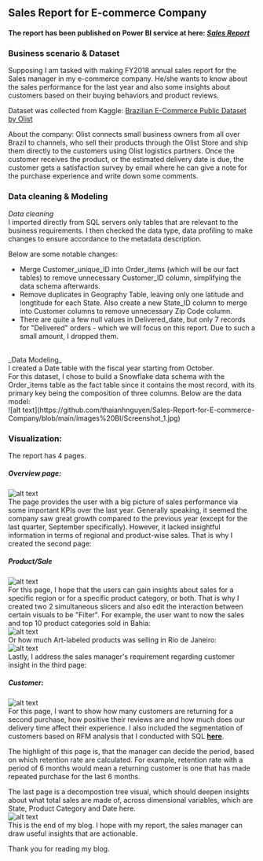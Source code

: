## Sales Report for E-commerce Company
#### The report has been published on Power BI service at here: [**_Sales Report_**](https://app.powerbi.com/reportEmbed?reportId=b5a963a0-4a5b-4909-8440-00d61610c568&autoAuth=true&ctid=af1f3753-3925-4e6f-949b-97c007320803)

### Business scenario & Dataset

Supposing I am tasked with making FY2018 annual sales report for the Sales manager in my e-commerce company. He/she wants to know about the sales performance for the last year and also some insights about customers based on their buying behaviors and product reviews.

Dataset was collected from Kaggle: [Brazilian E-Commerce Public Dataset by Olist](https://www.kaggle.com/datasets/olistbr/brazilian-ecommerce)

About the company:
Olist connects small business owners from all over Brazil to channels, who sell their products through the Olist Store and ship them directly to the customers using Olist logistics partners. Once the customer receives the product, or the estimated delivery date is due, the customer gets a satisfaction survey by email where he can give a note for the purchase experience and write down some comments.

### Data cleaning & Modeling 
_Data cleaning_</br>
I imported directly from SQL servers only tables that are relevant to the business requirements. I then checked the data type, data profiling to make changes to ensure accordance to the metadata description.

Below are some notable changes:</br>
- Merge Customer_unique_ID into Order_items (which will be our fact tables) to remove unnecessary Customer_ID column, simplifying the data schema afterwards.</br>
- Remove duplicates in Geography Table, leaving only one latitude and longtitude for each State. Also create a new State_ID column to merge into Customer columns to remove unnecessary Zip Code column.</br>
- There are quite a few null values in Delivered_date, but only 7 records for "Delivered" orders - which we will focus on this report. Due to such a small amount, I dropped them.
</br>
_Data Modeling_</br>
I created a Date table with the fiscal year starting from October.</br>
For this dataset, I chose to build a Snowflake data schema with the Order_items table as the fact table since it contains the most record, with its primary key being the composition of three columns. 
Below are the data model:</br>
![alt text](https://github.com/thaianhnguyen/Sales-Report-for-E-commerce-Company/blob/main/images%20BI/Screenshot_1.jpg)

### Visualization:

The report has 4 pages.

##### Overview page:
![alt text](https://github.com/thaianhnguyen/Sales-Report-for-E-commerce-Company/blob/main/images%20BI/Screenshot_2.jpg)</br>
The page provides the user with a big picture of sales performance via some important KPIs over the last year. Generally speaking, it seemed the company saw great growth compared to the previous year (except for the last quarter, September specifically). 
However, it lacked insightful information in terms of regional and product-wise sales. That is why I created the second page:

##### Product/Sale
![alt text](https://github.com/thaianhnguyen/Sales-Report-for-E-commerce-Company/blob/main/images%20BI/Screenshot_3.jpg)</br>
For this page, I hope that the users can gain insights about sales for a specific region or for a specific product category, or both. That is why I created two 2 simultaneous slicers and also edit the interaction between certain visuals to be "Filter". For example, the user want to now the sales and top 10 product categories sold in Bahia:</br>
![alt text](https://github.com/thaianhnguyen/Sales-Report-for-E-commerce-Company/blob/main/images%20BI/Screenshot_4.jpg)</br>
Or how much Art-labeled products was selling in Rio de Janeiro:</br>
![alt text](https://github.com/thaianhnguyen/Sales-Report-for-E-commerce-Company/blob/main/images%20BI/Screenshot_5.jpg)</br>
Lastly, I address the sales manager's requirement regarding customer insight in the third page:

##### Customer:
![alt text](https://github.com/thaianhnguyen/Sales-Report-for-E-commerce-Company/blob/main/images%20BI/Screenshot_6.jpg)</br>
For this page, I want to show how many customers are returning for a second purchase, how positive their reviews are and how much does our delivery time affect their experience. I also included the segmentation of customers based on RFM analysis that I conducted with SQL [**here**](https://github.com/thaianhnguyen/RFM-analysis-with-SQL/blob/main/rfm%20read%20me.md).

The highlight of this page is,  that the manager can decide the period, based on which retention rate are calculated. For example, retention rate with a period of 6 months would mean a returning customer is one that has made repeated purchase for the last 6 months. 

The last page is a decompostion tree visual, which should deepen insights about what total sales are made of, across dimensional variables, which are State, Product Category and Date here. </br>
![alt text](https://github.com/thaianhnguyen/Sales-Report-for-E-commerce-Company/blob/main/images%20BI/Screenshot_7.jpg)</br>
This is the end of my blog. I hope with my report, the sales manager can draw useful insights that are actionable. 

Thank you for reading my blog.
